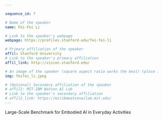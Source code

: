 ```yaml
---

sequence_id: 7

# Name of the speaker
name: Fei-Fei Li

# Link to the speaker's webpage
webpage: https://profiles.stanford.edu/fei-fei-li

# Primary affiliation of the speaker
affil: Stanford University
# Link to the speaker's primary affiliation
affil_link: http://vision.stanford.edu/

# An image of the speaker (square aspect ratio works the best) (place in the `assets/img/speakers` directory)
img: feifei_li.jpeg

# (Optional) Secondary affiliation of the speaker
# affil2: MIT-IBM Watson AI Lab
# Link to the speaker's secondary affiliation 
# affil2_link: https://mitibmwatsonailab.mit.edu/
---
```


<!-- Whatever you write below will show up as the speaker's bio -->

Large-Scale Benchmark for Embodied AI in Everyday Activities